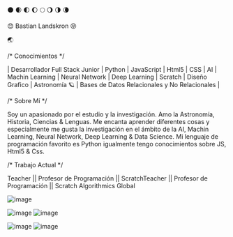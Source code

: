🌑 🌒 🌓 🌔 🌕 🌖 🌗 🌘

:blush: Bastian Landskron :stuck_out_tongue_closed_eyes: 

🌏

/* Conocimientos */

| Desarrollador Full Stack Junior | Python | JavaScript | Html5 | CSS | AI | Machin Learning | Neural Network | Deep Learning | Scratch | Diseño Grafico | Astronomía 🪐 | Bases de Datos Relacionales y No Relacionales |

/* Sobre Mí */

Soy un apasionado por el estudio y la investigación. Amo la Astronomía, Historia, Ciencias & Lenguas. Me encanta aprender diferentes cosas y especialmente me gusta la investigación en el ámbito de la AI, Machin Learning, Neural Network, Deep Learning & Data Science. Mi lenguaje de programación favorito es Python igualmente tengo conocimientos sobre JS, Html5 & Css.

/* Trabajo Actual */

Teacher || Profesor de Programación || ScratchTeacher || Profesor de Programación || Scratch
Algorithmics Global

![image](https://user-images.githubusercontent.com/93203724/188299132-d0a25a7c-fdab-4a26-af86-b8b45388aba8.png)


![image](https://user-images.githubusercontent.com/93203724/188299073-80e15e98-502d-436c-881e-582f585e871f.png) ![image](https://user-images.githubusercontent.com/93203724/188299079-09df42fa-d212-4de6-8141-5e6974ab677d.png)

![image](https://user-images.githubusercontent.com/93203724/188299089-ecd8d4d2-64ea-4673-b61c-0f91298e0b0a.png) ![image](https://user-images.githubusercontent.com/93203724/188299093-8631fc3e-db0d-45d3-ae37-11c10f53b312.png)




